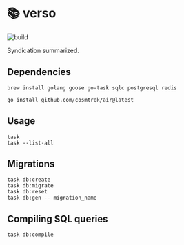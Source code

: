 # 📚 verso

![build](https://github.com/versolabs/verso/actions/workflows/build.yml/badge.svg)

Syndication summarized.

## Dependencies

```
brew install golang goose go-task sqlc postgresql redis

go install github.com/cosmtrek/air@latest
```

## Usage

```
task
task --list-all
```

## Migrations

```
task db:create
task db:migrate
task db:reset
task db:gen -- migration_name
```

## Compiling SQL queries

```
task db:compile
```

